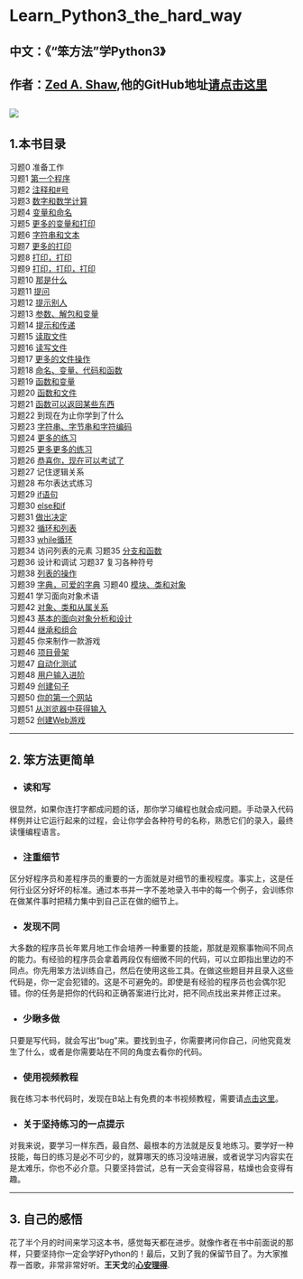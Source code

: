 # Learn_Python3_the_hard_way

## 中文：《“笨方法”学Python3》
## 作者：[**Zed A. Shaw**](https://en.wikipedia.org/wiki/Zed_Shaw),他的GitHub地址[请点击这里](https://github.com/zedshaw)
![](https://img3.doubanio.com/view/subject/l/public/s29782950.jpg)
---
## 1.本书目录

习题0 准备工作  
习题1 [第一个程序](https://github.com/lidianxiang/Learn_Python3_the_hard_way/blob/master/ex1.py)  
习题2 [注释和#号](https://github.com/lidianxiang/Learn_Python3_the_hard_way/blob/master/ex2.py)  
习题3 [数字和数学计算](https://github.com/lidianxiang/Learn_Python3_the_hard_way/blob/master/ex3.py)   
习题4 [变量和命名](https://github.com/lidianxiang/Learn_Python3_the_hard_way/blob/master/ex4.py)  
习题5 [更多的变量和打印](https://github.com/lidianxiang/Learn_Python3_the_hard_way/blob/master/ex5.py)  
习题6 [字符串和文本](https://github.com/lidianxiang/Learn_Python3_the_hard_way/blob/master/ex5.py)   
习题7 [更多的打印](https://github.com/lidianxiang/Learn_Python3_the_hard_way/blob/master/ex7.py)   
习题8 [打印，打印](https://github.com/lidianxiang/Learn_Python3_the_hard_way/blob/master/ex8.py)  
习题9 [打印，打印，打印](https://github.com/lidianxiang/Learn_Python3_the_hard_way/blob/master/ex9.py)  
习题10 [那是什么](https://github.com/lidianxiang/Learn_Python3_the_hard_way/blob/master/ex10.py)  
习题11 [提问](https://github.com/lidianxiang/Learn_Python3_the_hard_way/blob/master/ex11.py)       
习题12 [提示别人](https://github.com/lidianxiang/Learn_Python3_the_hard_way/blob/master/ex12.py)    
习题13 [参数、解包和变量](https://github.com/lidianxiang/Learn_Python3_the_hard_way/blob/master/ex13.py)  
习题14 [提示和传递](https://github.com/lidianxiang/Learn_Python3_the_hard_way/blob/master/ex14.py)     
习题15 [读取文件](https://github.com/lidianxiang/Learn_Python3_the_hard_way/blob/master/ex15.py)    
习题16 [读写文件](https://github.com/lidianxiang/Learn_Python3_the_hard_way/blob/master/ex16.py)  
习题17 [更多的文件操作](https://github.com/lidianxiang/Learn_Python3_the_hard_way/blob/master/ex17.py)  
习题18 [命名、变量、代码和函数](https://github.com/lidianxiang/Learn_Python3_the_hard_way/blob/master/ex18.py)  
习题19 [函数和变量](https://github.com/lidianxiang/Learn_Python3_the_hard_way/blob/master/ex19.py)  
习题20 [函数和文件](https://github.com/lidianxiang/Learn_Python3_the_hard_way/blob/master/ex20.py)  
习题21 [函数可以返回某些东西](https://github.com/lidianxiang/Learn_Python3_the_hard_way/blob/master/ex21.py)  
习题22 到现在为止你学到了什么  
习题23 [字符串、字节串和字符编码](https://github.com/lidianxiang/Learn_Python3_the_hard_way/blob/master/ex23.py)  
习题24 [更多的练习](https://github.com/lidianxiang/Learn_Python3_the_hard_way/blob/master/ex24.py)  
习题25 [更多更多的练习](https://github.com/lidianxiang/Learn_Python3_the_hard_way/blob/master/ex25.py)  
习题26 [恭喜你，现在可以考试了](https://github.com/lidianxiang/Learn_Python3_the_hard_way/blob/master/ex26.py)  
习题27 记住逻辑关系  
习题28 布尔表达式练习  
习题29 [if语句](https://github.com/lidianxiang/Learn_Python3_the_hard_way/blob/master/ex29.py)  
习题30 [else和if](https://github.com/lidianxiang/Learn_Python3_the_hard_way/blob/master/ex30.py)   
习题31 [做出决定](https://github.com/lidianxiang/Learn_Python3_the_hard_way/blob/master/ex31.py)  
习题32 [循环和列表](https://github.com/lidianxiang/Learn_Python3_the_hard_way/blob/master/ex32.py)  
习题33 [while循环](https://github.com/lidianxiang/Learn_Python3_the_hard_way/blob/master/ex33.py)  
习题34 访问列表的元素 
习题35 [分支和函数](https://github.com/lidianxiang/Learn_Python3_the_hard_way/blob/master/ex35.py)  
习题36 设计和调试 
习题37 复习各种符号  
习题38 [列表的操作](https://github.com/lidianxiang/Learn_Python3_the_hard_way/blob/master/ex38.py)  
习题39 [字典，可爱的字典](https://github.com/lidianxiang/Learn_Python3_the_hard_way/blob/master/ex39.py) 
习题40 [模块、类和对象](https://github.com/lidianxiang/Learn_Python3_the_hard_way/blob/master/ex40.py)  
习题41 学习面向对象术语  
习题42 [对象、类和从属关系](https://github.com/lidianxiang/Learn_Python3_the_hard_way/blob/master/ex42.py)  
习题43 [基本的面向对象分析和设计](https://github.com/lidianxiang/Learn_Python3_the_hard_way/blob/master/ex43.py)  
习题44 [继承和组合](https://github.com/lidianxiang/Learn_Python3_the_hard_way/blob/master/ex44.py)  
习题45 你来制作一款游戏  
习题46 [项目骨架](https://github.com/lidianxiang/Learn_Python3_the_hard_way/tree/master/ex46/project/skeleton)  
习题47 [自动化测试](https://github.com/lidianxiang/Learn_Python3_the_hard_way/tree/master/ex47/skeleton)  
习题48 [用户输入进阶](https://github.com/lidianxiang/Learn_Python3_the_hard_way/tree/master/ex48/skeleton)  
习题49 [创建句子](https://github.com/lidianxiang/Learn_Python3_the_hard_way/tree/master/ex49/skeleton)  
习题50 [你的第一个网站](https://github.com/lidianxiang/Learn_Python3_the_hard_way/tree/master/ex50/projects/gothonweb)  
习题51 [从浏览器中获得输入](https://github.com/lidianxiang/Learn_Python3_the_hard_way/tree/master/ex51/projects/gothonweb)  
习题52 [创建Web游戏](https://github.com/lidianxiang/Learn_Python3_the_hard_way/tree/master/ex52/projects/gothonweb) 

---

## 2. 笨方法更简单
+ ### 读和写   
很显然，如果你连打字都成问题的话，那你学习编程也就会成问题。手动录入代码样例并让它运行起来的过程，会让你学会各种符号的名称，熟悉它们的录入，最终读懂编程语言。
+ ### 注重细节  
区分好程序员和差程序员的重要的一方面就是对细节的重视程度。事实上，这是任何行业区分好坏的标准。通过本书并一字不差地录入书中的每一个例子，会训练你在做某件事时把精力集中到自己正在做的细节上。
+ ### 发现不同  
大多数的程序员长年累月地工作会培养一种重要的技能，那就是观察事物间不同点的能力。有经验的程序员会拿着两段仅有细微不同的代码，可以立即指出里边的不同点。你先用笨方法训练自己，然后在使用这些工具。在做这些题目并且录入这些代码是，你一定会犯错的。这是不可避免的。即使是有经验的程序员也会偶尔犯错。你的任务是把你的代码和正确答案进行比对，把不同点找出来并修正过来。
+ ### 少瞅多做
只要是写代码，就会写出“bug”来。要找到虫子，你需要拷问你自己，问他究竟发生了什么，或者是你需要站在不同的角度去看你的代码。
+ ### 使用视频教程
我在练习本书代码时，发现在B站上有免费的本书视频教程，需要请[点击这里](https://www.bilibili.com/video/av25675370/?p=54)。
+ ### 关于坚持练习的一点提示
对我来说，要学习一样东西，最自然、最根本的方法就是反复地练习。要学好一种技能，每日的练习是必不可少的，就算哪天的练习没啥进展，或者说学习内容实在是太难乐，你也不必介意。只要坚持尝试，总有一天会变得容易，枯燥也会变得有趣。

---
## 3. 自己的感悟
花了半个月的时间来学习这本书，感觉每天都在进步。就像作者在书中前面说的那样，只要坚持你一定会学好Python的！最后，又到了我的保留节目了。为大家推荐一首歌，非常非常好听。**王天戈**的[**心安理得**](https://www.youtube.com/watch?v=WY4wYvRi1OE).

